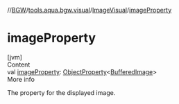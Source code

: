 //[BGW](../../../index.md)/[tools.aqua.bgw.visual](../index.md)/[ImageVisual](index.md)/[imageProperty](image-property.md)



# imageProperty  
[jvm]  
Content  
val [imageProperty](image-property.md): [ObjectProperty](../../tools.aqua.bgw.observable/-object-property/index.md)<[BufferedImage](https://docs.oracle.com/javase/8/docs/api/java/awt/image/BufferedImage.html)>  
More info  


The property for the displayed image.

  



